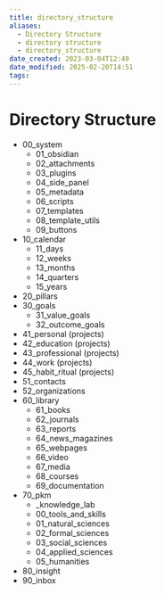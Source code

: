 ```yaml
---
title: directory_structure
aliases:
  - Directory Structure
  - directory structure
  - directory_structure
date_created: 2023-03-04T12:49
date_modified: 2025-02-20T14:51
tags: 
---
```

# Directory Structure

- 00_system
	- 01_obsidian
	- 02_attachments
	- 03_plugins
	- 04_side_panel
	- 05_metadata
	- 06_scripts
	- 07_templates
	- 08_template_utils
	- 09_buttons
- 10_calendar
	- 11_days
	- 12_weeks
	- 13_months
	- 14_quarters
	- 15_years
- 20_pillars
- 30_goals
	- 31_value_goals
	- 32_outcome_goals
- 41_personal (projects)
- 42_education (projects)
- 43_professional (projects)
- 44_work (projects)
- 45_habit_ritual (projects)
- 51_contacts
- 52_organizations
- 60_library
	- 61_books
	- 62_journals
	- 63_reports
	- 64_news_magazines
	- 65_webpages
	- 66_video
	- 67_media
	- 68_courses
	- 69_documentation
- 70_pkm
	- \_knowledge_lab
	- 00_tools_and_skills
	- 01_natural_sciences
	- 02_formal_sciences
	- 03_social_sciences
	- 04_applied_sciences
	- 05_humanities
- 80_insight
- 90_inbox
